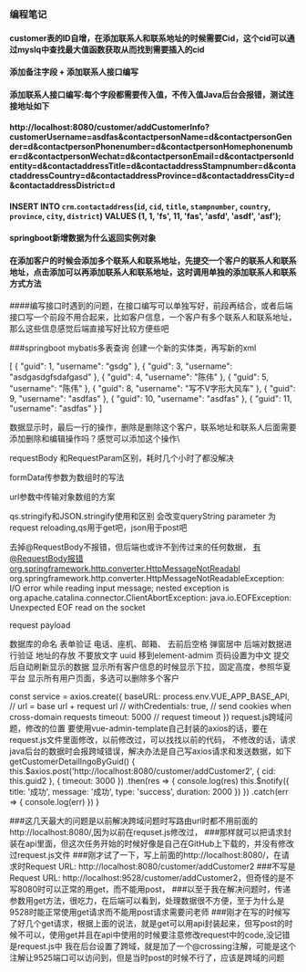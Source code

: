 ### 编程笔记
#### customer表的ID自增，在添加联系人和联系地址的时候需要Cid，这个cid可以通过myslq中查找最大值函数获取从而找到需要插入的cid
#### 添加备注字段 + 添加联系人接口编写
#### 添加联系人接口编写:每个字段都需要传入值，不传入值Java后台会报错，测试连接地址如下
#### http://localhost:8080/customer/addCustomerInfo?customerUsername=asdfas&contactpersonName=d&contactpersonGender=d&contactpersonPhonenumber=d&contactpersonHomephonenumber=d&contactpersonWechat=d&contactpersonEmail=d&contactpersonIdentity=d&contactaddressTitle=d&contactaddressStampnumber=d&contactaddressCountry=d&contactaddressProvince=d&contactaddressCity=d&contactaddressDistrict=d
#### INSERT INTO `crm`.`contactaddress`(`id`, `cid`, `title`, `stampnumber`, `country`, `province`, `city`, `district`) VALUES (1, 1, 'fs', 11, 'fas', 'asfd', 'asdf', 'asf');
#### springboot新增数据为什么返回实例对象
#### 在添加客户的时候会添加多个联系人和联系地址，先提交一个客户的联系人和联系地址，点击添加可以再添加联系人和联系地址，这时调用单独的添加联系人和联系方式方法

####编写接口时遇到的问题，在接口编写可以单独写好，前段再结合，或者后端接口写一个前段不用合起来，比如客户信息，一个客户有多个联系人和联系地址，那么这些信息感觉后端直接写好比较方便些吧

###springboot mybatis多表查询
创建一个新的实体类，再写新的xml

 [ { "guid": 1, "username": "gsdg" }, { "guid": 3, "username": "asdgasdgfsdafgasd" }, { "guid": 4, "username": "陈伟" }, { "guid": 5, "username": "陈伟" }, { "guid": 8, "username": "写不V字形大风车" }, { "guid": 9, "username": "asdfas" }, { "guid": 10, "username": "asdfas" }, { "guid": 11, "username": "asdfas" } ]
 
 数据显示时，最后一行的操作，删除是删除这个客户，联系地址和联系人后面需要添加删除和编辑操作吗？感觉可以添加这个操作\
 
 requestBody 和RequestParam区别，耗时几个小时了都没解决
 
 formData传参数为数组时的写法
 
 url参数中传输对象数组的方案
 
 qs.stringify和JSON.stringify使用和区别 会改变queryString parameter 为request reloading,qs用于get吧，json用于post吧
 
 去掉@RequestBody不报错，但后端也或许不到传过来的任何数据，
 有@RequestBody报错org.springframework.http.converter.HttpMessageNotReadabl
 org.springframework.http.converter.HttpMessageNotReadableException: I/O error while reading input message; nested exception is org.apache.catalina.connector.ClientAbortException: java.io.EOFException: Unexpected EOF read on the socket
 
 request payload
 
 数据库的命名
 表单验证 电话、座机、邮箱、 去前后空格
 弹窗居中
 后端对数据进行验证
 地址的存放 不要放文字
 uuid
 移到element-admim
 页码设置为中文
 提交后自动刷新显示的数据
 显示所有客户信息的时候显示下拉，固定高度，参照华夏平台
 显示所有用户页面，多选可以删除多个客户
 
 const service = axios.create({
   baseURL: process.env.VUE_APP_BASE_API, // url = base url + request url
   // withCredentials: true, // send cookies when cross-domain requests
   timeout: 5000 // request timeout
 })
 request.js跨域问题，修改的位置
 要使用vue-admin-template自己封装的axios的话，要在request.js文件里面修改，以前修改过，可以找找以前的代码，
 不修改的话，请求java后台的数据时会报跨域错误，解决办法是自己写axios请求和发送数据，如下
     getCustomerDetailIngoByGuid() {
       this.$axios.post('http://localhost:8080/customer/addCustomer2', { cid: this.guid2 }, { timeout: 3000 })
         .then(res => {
           console.log(res)
           this.$notify({
             title: '成功',
             message: '成功',
             type: 'success',
             duration: 2000
           })
         })
         .catch(err => {
           console.log(err)
         })
     }
     
###这几天最大的问题是以前解决跨域问题时写路由url时都不用前面的http://localhost:8080/,因为以前在requset.js修改过，
###那样就可以把请求封装在api里面，但这次任务开始的时候好像是自己在GitHub上下载的，并没有修改过request.js文件
###刚才试了一下，写上前面的http://localhost:8080/，在请求时Request URL: http://localhost:8080/customer/addCustomer2
###不写是Request URL: http://localhost:9528/customer/addCustomer2，但奇怪的是不写8080时可以正常的用get，而不能用post，
###以至于我在解决问题时，传递参数用get方法，很吃力，在后端可以看到，处理数据很不方便，至于为什么是9528时能正常使用get请求而不能用post请求需要问老师
###刚才在写的时候写了好几个get请求，根据上面的说法，就是get可以用api封装起来，但写post的时候不可以，使用get并且在api中使用的时候要注意修改request中的code,没记错是request.js中
我在后台设置了跨域，就是加了一个@crossing注解，可能是这个注解让9525端口可以访问到，但是当时post的时候不行了，应该是跨域的问题